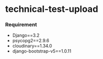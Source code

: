 # technical-test-upload

### Requirement
- Django==3.2
- psycopg2==2.9.6
- cloudinary==1.34.0
- django-bootstrap-v5==1.0.11
